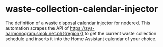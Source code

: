 # waste-collection-calendar-injector
The definition of a waste disposal calendar injector for nodered. This automation scrapes the API of https://zys-harmonogram.smok.net.pl/{{region}} to get the current waste collection schedule and inserts it into the Home Assistant calendar of your choice.
